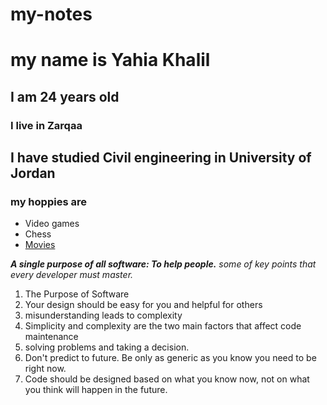 # my-notes
# my name is Yahia Khalil
## I am 24 years old
### I live in Zarqaa
## I have studied Civil engineering in University of Jordan
### my hoppies are
- Video games
- Chess
- [Movies](https://www.netflix.com/jo/browse/genre/34399)

***A single purpose of all software: To help people.***
*some of key points that every developer must master.*
1. The Purpose of Software
2. Your design should be easy for you and helpful for others
3. misunderstanding leads to complexity
4. Simplicity and complexity are the two main factors that affect code maintenance
5. solving problems and taking a decision.
6. Don't predict to future. Be only as generic as you know you need to be right now.
7. Code should be designed based on what you know now, not on what you think will happen in the future.